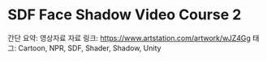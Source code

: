# SDF Face Shadow Video Course 2

간단 요약: 영상자료
자료 링크: https://www.artstation.com/artwork/wJZ4Gg
태그: Cartoon, NPR, SDF, Shader, Shadow, Unity